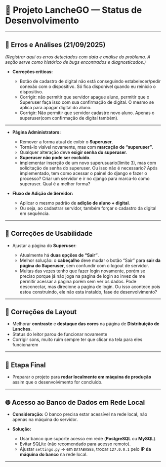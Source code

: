 # 📌 Projeto LancheGO — Status de Desenvolvimento

---

## 🐞 Erros e Análises (21/09/2025)

*(Registrar aqui os erros detectados com data e análise do problema. A seção serve como histórico de bugs encontrados e diagnosticados.)*

* **Correções críticas:**

  * Botão de cadastro de digital não está conseguindo estabelecer/pedir conexão com o dispositivo. Só fica disponivel quando eu reinicio o dispositivo.
  * Corrigir: não permitir que servidor apague aluno, permitir que o Superuser faça isso com sua confirmação de digital. O mesmo se aplica para apagar digital do aluno.
  * Corrigir: Não permitir que servidor cadastre novo aluno. Apenas o superuser(com confirmação de digital também).

---

* **Página Administrators:**

  * Remover a forma atual de exibir o **Superuser**.
  * Torná-lo visível novamente, mas com **marcação de “superuser”**.
  * Qualquer alteração deve **exigir senha do superuser**.
  * **Superuser não pode ser excluído**.
  * implementar inserção de um novo superusuario(limite 3), mas com solicitação de senha do superuser. Ou isso não é necessario? Após implementado, tem como acessar o painel do django e fazer o processo? Criar um servidor e ir no django para marca-lo como superuser. Qual é a melhor forma?

* **Fluxo de Adição de Servidor:**

  * Aplicar o mesmo padrão de **adição de aluno + digital**.
  * Ou seja, ao cadastrar servidor, também forçar o cadastro da digital em sequência.

---

## 🎨 Correções de Usabilidade

* Ajustar a página do **Superuser**:

  * Atualmente há **duas opções de “Sair”**.
  * Melhor solução: o **cabeçalho** deve mudar o botão “Sair” para **sair da página do Superuser**, sem confundir com o logout de servidor.
  * Muitas das vezes tenho que fazer login novamente, porém se preciso porque já não joga na pagina de login ao invez de me permitir acessar a pagina porém sem ver os dados. Pode desconectar, mas direcione a pagina de login. Ou isso acontece pois estou construindo, ele não esta instaldo, fase de desenvolvimento?

---

## 🎨 Correções de Layout

* Melhorar **contraste** e **destaque das cores** na página de **Distribuição de Lanches**.
* Status do leitor parou de funcionar novamente
* Corrigir sons, muito ruim sempre ter que clicar na tela para eles funcionarem

---

## 🚀 Etapa Final

* Preparar o projeto para **rodar localmente em máquina de produção** assim que o desenvolvimento for concluído.

---

## 🌐 Acesso ao Banco de Dados em Rede Local

* **Consideração:** O banco precisa estar acessível na rede local, não apenas na máquina do servidor.
* **Solução:**

  * Usar banco que suporte acesso em rede (**PostgreSQL** ou **MySQL**).
  * Evitar SQLite (não recomendado para acesso remoto).
  * Ajustar `settings.py` → em `DATABASES`, trocar `127.0.0.1` pelo **IP da máquina do banco** na rede local.

---

